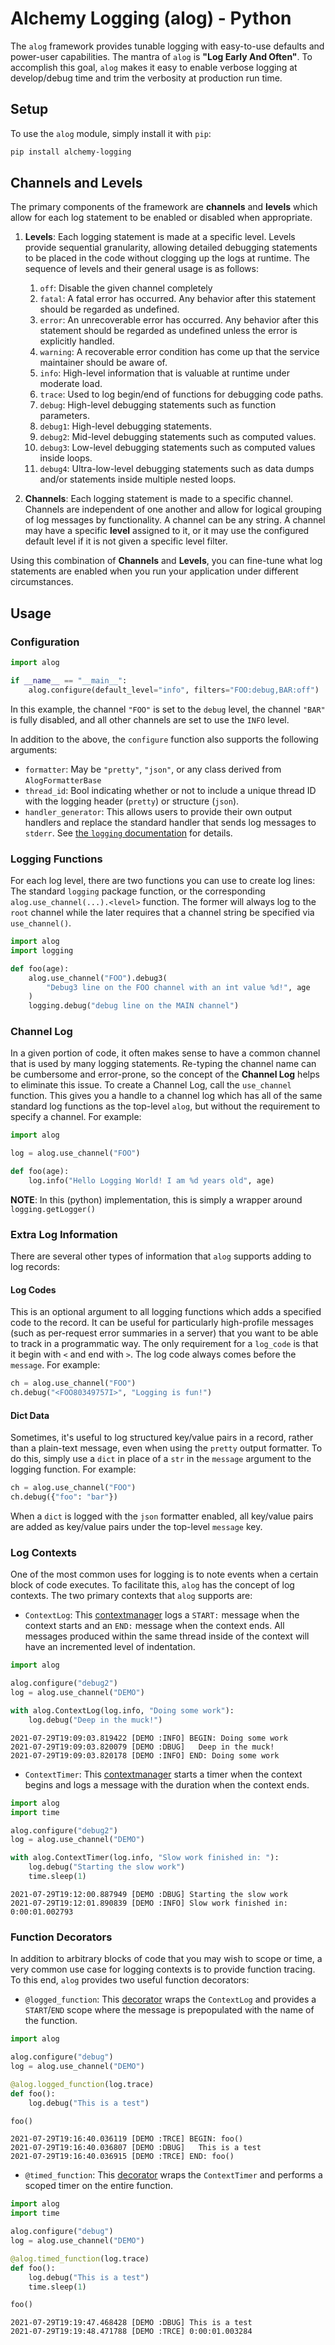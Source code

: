 # Alchemy Logging (alog) - Python
The `alog` framework provides tunable logging with easy-to-use defaults and power-user capabilities. The mantra of `alog` is **"Log Early And Often"**. To accomplish this goal, `alog` makes it easy to enable verbose logging at develop/debug time and trim the verbosity at production run time.

## Setup
To use the `alog` module, simply install it with `pip`:

```sh
pip install alchemy-logging
```

## Channels and Levels
The primary components of the framework are **channels** and **levels** which allow for each log statement to be enabled or disabled when appropriate.

1. **Levels**: Each logging statement is made at a specific level. Levels provide sequential granularity, allowing detailed debugging statements to be placed in the code without clogging up the logs at runtime. The sequence of levels and their general usage is as follows:

    1. `off`: Disable the given channel completely
    1. `fatal`: A fatal error has occurred. Any behavior after this statement should be regarded as undefined.
    1. `error`: An unrecoverable error has occurred. Any behavior after this statement should be regarded as undefined unless the error is explicitly handled.
    1. `warning`: A recoverable error condition has come up that the service maintainer should be aware of.
    1. `info`: High-level information that is valuable at runtime under moderate load.
    1. `trace`: Used to log begin/end of functions for debugging code paths.
    1. `debug`: High-level debugging statements such as function parameters.
    1. `debug1`: High-level debugging statements.
    1. `debug2`: Mid-level debugging statements such as computed values.
    1. `debug3`: Low-level debugging statements such as computed values inside loops.
    1. `debug4`: Ultra-low-level debugging statements such as data dumps and/or statements inside multiple nested loops.

1. **Channels**: Each logging statement is made to a specific channel. Channels are independent of one another and allow for logical grouping of log messages by functionality. A channel can be any string. A channel may have a specific **level** assigned to it, or it may use the configured default level if it is not given a specific level filter.

Using this combination of **Channels** and **Levels**, you can fine-tune what log statements are enabled when you run your application under different circumstances.

## Usage

### Configuration

```py
import alog

if __name__ == "__main__":
    alog.configure(default_level="info", filters="FOO:debug,BAR:off")
```

In this example, the channel `"FOO"` is set to the `debug` level, the channel `"BAR"` is fully disabled, and all other channels are set to use the `INFO` level.

In addition to the above, the `configure` function also supports the following arguments:

* `formatter`: May be `"pretty"`, `"json"`, or any class derived from `AlogFormatterBase`
* `thread_id`: Bool indicating whether or not to include a unique thread ID with the logging header (`pretty`) or structure (`json`).
* `handler_generator`: This allows users to provide their own output handlers and replace the standard handler that sends log messages to `stderr`. See [the `logging` documentation](https://docs.python.org/3/library/logging.handlers.html#module-logging.handlers) for details.

### Logging Functions
For each log level, there are two functions you can use to create log lines: The standard `logging` package function, or the corresponding `alog.use_channel(...).<level>` function. The former will always log to the `root` channel while the later requires that
a channel string be specified via `use_channel()`.

```py
import alog
import logging

def foo(age):
    alog.use_channel("FOO").debug3(
        "Debug3 line on the FOO channel with an int value %d!", age
    )
    logging.debug("debug line on the MAIN channel")
```

### Channel Log
In a given portion of code, it often makes sense to have a common channel that is used by many logging statements. Re-typing the channel name can be cumbersome and error-prone, so the concept of the **Channel Log** helps to eliminate this issue. To create a Channel Log, call the `use_channel` function. This gives you a handle to a channel log which has all of the same standard log functions as the top-level `alog`, but without the requirement to specify a channel. For example:

```py
import alog

log = alog.use_channel("FOO")

def foo(age):
    log.info("Hello Logging World! I am %d years old", age)
```

**NOTE**: In this (python) implementation, this is simply a wrapper around `logging.getLogger()`

### Extra Log Information

There are several other types of information that `alog` supports adding to log records:

#### Log Codes

This is an optional argument to all logging functions which adds a specified code to the record. It can be useful for particularly high-profile messages (such as per-request error summaries in a server) that you want to be able to track in a programmatic way. The only requirement for a `log_code` is that it begin with `<` and end with `>`. The log code always comes before the `message`. For example:

```py
ch = alog.use_channel("FOO")
ch.debug("<FOO80349757I>", "Logging is fun!")
```

#### Dict Data

Sometimes, it's useful to log structured key/value pairs in a record, rather than a plain-text message, even when using the `pretty` output formatter. To do this, simply use a `dict` in place of a `str` in the `message` argument to the logging function. For example:

```py
ch = alog.use_channel("FOO")
ch.debug({"foo": "bar"})
```

When a `dict` is logged with the `json` formatter enabled, all key/value pairs are added as key/value pairs under the top-level `message` key.

### Log Contexts
One of the most common uses for logging is to note events when a certain block of code executes. To facilitate this, `alog` has the concept of log contexts. The two primary contexts that `alog` supports are:

* `ContextLog`: This [contextmanager](https://docs.python.org/3/library/contextlib.html#contextlib.contextmanager) logs a `START:` message when the context starts and an `END:` message when the context ends. All messages produced within the same thread inside of the context will have an incremented level of indentation.

```py
import alog

alog.configure("debug2")
log = alog.use_channel("DEMO")

with alog.ContextLog(log.info, "Doing some work"):
    log.debug("Deep in the muck!")
```

```
2021-07-29T19:09:03.819422 [DEMO :INFO] BEGIN: Doing some work
2021-07-29T19:09:03.820079 [DEMO :DBUG]   Deep in the muck!
2021-07-29T19:09:03.820178 [DEMO :INFO] END: Doing some work
```

* `ContextTimer`: This [contextmanager](https://docs.python.org/3/library/contextlib.html#contextlib.contextmanager) starts a timer when the context begins and logs a message with the duration when the context ends.

```py
import alog
import time

alog.configure("debug2")
log = alog.use_channel("DEMO")

with alog.ContextTimer(log.info, "Slow work finished in: "):
    log.debug("Starting the slow work")
    time.sleep(1)
```

```
2021-07-29T19:12:00.887949 [DEMO :DBUG] Starting the slow work
2021-07-29T19:12:01.890839 [DEMO :INFO] Slow work finished in: 0:00:01.002793
```

### Function Decorators
In addition to arbitrary blocks of code that you may wish to scope or time, a very common use case for logging contexts is to provide function tracing. To this end, `alog` provides two useful function decorators:

* `@logged_function`: This [decorator](https://www.python.org/dev/peps/pep-0318/) wraps the `ContextLog` and provides a `START`/`END` scope where the message is prepopulated with the name of the function.

```py
import alog

alog.configure("debug")
log = alog.use_channel("DEMO")

@alog.logged_function(log.trace)
def foo():
    log.debug("This is a test")

foo()
```

```
2021-07-29T19:16:40.036119 [DEMO :TRCE] BEGIN: foo()
2021-07-29T19:16:40.036807 [DEMO :DBUG]   This is a test
2021-07-29T19:16:40.036915 [DEMO :TRCE] END: foo()
```

* `@timed_function`: This [decorator](https://www.python.org/dev/peps/pep-0318/) wraps the `ContextTimer` and performs a scoped timer on the entire function.

```py
import alog
import time

alog.configure("debug")
log = alog.use_channel("DEMO")

@alog.timed_function(log.trace)
def foo():
    log.debug("This is a test")
    time.sleep(1)

foo()
```

```
2021-07-29T19:19:47.468428 [DEMO :DBUG] This is a test
2021-07-29T19:19:48.471788 [DEMO :TRCE] 0:00:01.003284
```
